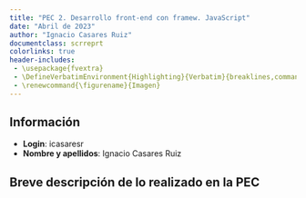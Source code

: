 ```yaml
---
title: "PEC 2. Desarrollo front-end con framew. JavaScript"
date: "Abril de 2023"
author: "Ignacio Casares Ruiz"
documentclass: scrreprt
colorlinks: true
header-includes:
 - \usepackage{fvextra}
 - \DefineVerbatimEnvironment{Highlighting}{Verbatim}{breaklines,commandchars=\\\{\}}
 - \renewcommand{\figurename}{Imagen}
---
```


## Información

* **Login**: icasaresr
* **Nombre y apellidos**: Ignacio Casares Ruiz

## Breve descripción de lo realizado en la PEC